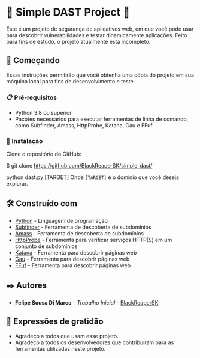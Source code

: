 # 🐍 Simple DAST Project 🐍
Este é um projeto de segurança de aplicativos web, em que você pode usar para descobrir vulnerabilidades e testar dinamicamente aplicações. Feito para fins de estudo, o projeto atualmente está incompleto. 

## 🚀 Começando

Essas instruções permitirão que você obtenha uma cópia do projeto em sua máquina local para fins de desenvolvimento e teste.

### 📋 Pré-requisitos

* Python 3.8 ou superior
* Pacotes necessários para executar ferramentas de linha de comando, como Subfinder, Amass, HttpProbe, Katana, Gau e FFuf.

### 🔧 Instalação

Clone o repositório do GitHub:

$ git clone https://github.com/BlackReaperSK/simple_dast/

python dast.py [TARGET]
Onde `[TARGET]` é o domínio que você deseja explorar.

## 🛠️ Construído com

* [Python](https://www.python.org/) - Linguagem de programação
* [Subfinder](https://github.com/projectdiscovery/subfinder) - Ferramenta de descoberta de subdomínios
* [Amass](https://github.com/OWASP/Amass) - Ferramenta de descoberta de subdomínios
* [HttpProbe](https://github.com/tomnomnom/httprobe) - Ferramenta para verificar serviços HTTP(S) em um conjunto de subdomínios
* [Katana](https://github.com/JohnWoodman/katana) - Ferramenta para descobrir páginas web
* [Gau](https://github.com/lc/gau) - Ferramenta para descobrir páginas web
* [FFuf](https://github.com/ffuf/ffuf) - Ferramenta para descobrir páginas web

## ✒️ Autores

* **Felipe Sousa Di Marco** - *Trabalho Inicial* - [BlackReaperSK](https://github.com/BlackReaperSK)


## 🎁 Expressões de gratidão

* Agradeço a todos que usam esse projeto.
* Agradeço a todos os desenvolvedores que contribuíram para as ferramentas utilizadas neste projeto.




